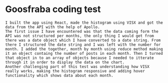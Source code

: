 # Goosfraba coding test
    I built the app using React, made the histogram using VISX and got the data from the API with the help of Apollo.
    The first issue I have encountered was that the data coming form the API was not structured per months, the only thing I would get from there was a date object which I have converted to a date string. From there I structured the date string and I was left with the number for month. I added the together, month by month using reduce method making it an object containg the number of posts in each month. Then I turned that object in to an array of objects because I needed to itterate through it in order to display the data on the chart. 
    Another challenging part of this test was understanding how VISX really works, making the histogram responsive and adding hover functionality which shows data about each month.
